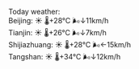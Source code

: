 Today weather:  
Beijing: ☀️   🌡️+28°C 🌬️↓11km/h  
Tianjin: ☀️   🌡️+26°C 🌬️↓7km/h  
Shijiazhuang: ☀️   🌡️+28°C 🌬️←15km/h  
Tangshan: ☀️   🌡️+34°C 🌬️↓12km/h  
